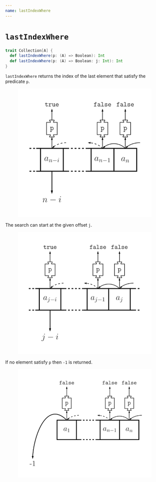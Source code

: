 ```yaml
---
name: lastIndexWhere
---
```


# `lastIndexWhere`

~~~ scala
trait Collection[A] {
  def lastIndexWhere(p: (A) => Boolean): Int
  def lastIndexWhere(p: (A) => Boolean: j: Int): Int
}
~~~

`lastIndexWhere` returns the index of the last element that satisfy the predicate `p`.

<figure class="diagram">
  <img src="images/lastIndexWhere.svg" alt="lastIndexWhere function">
  <!-- <figcaption class="diagram-desc"></figcaption> -->
</figure>

The search can start at the given offset `j`.

<figure class="diagram">
  <img src="images/lastIndexWhere.2.svg" alt="lastIndexWhere function">
  <!-- <figcaption class="diagram-desc"></figcaption> -->
</figure>

If no element satisfy `p` then `-1` is returned.

<figure class="diagram">
  <img src="images/lastIndexWhere.3.svg" alt="lastIndexWhere function">
  <!-- <figcaption class="diagram-desc"></figcaption> -->
</figure>
